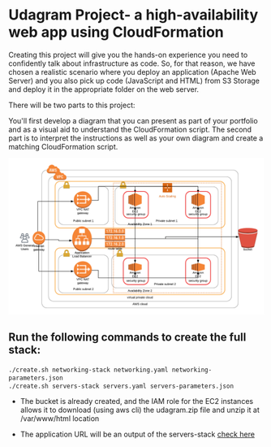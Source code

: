 # Udagram Project- a high-availability web app using CloudFormation

Creating this project will give you the hands-on experience you need to confidently talk about infrastructure as code. So, for that reason, we have chosen a realistic scenario where you deploy an application (Apache Web Server) and you also pick up code (JavaScript and HTML) from S3 Storage and deploy it in the appropriate folder on the web server.

There will be two parts to this project:

You'll first develop a diagram that you can present as part of your portfolio and as a visual aid to understand the CloudFormation script.
The second part is to interpret the instructions as well as your own diagram and create a matching CloudFormation script.


![](https://raw.githubusercontent.com/yash-me/Udagram-Project-AWS/master/UdagramProject.png)


## Run the following commands to create the full stack:

```
./create.sh networking-stack networking.yaml networking-parameters.json  
./create.sh servers-stack servers.yaml servers-parameters.json  
```

* The bucket is already created, and the IAM role for the EC2 instances allows it to download (using aws cli) the udagram.zip file and unzip it at /var/www/html location 

* The application URL will be an output of the servers-stack [check here](http://serve-webap-1az0kpn17l8kg-1893821710.us-west-2.elb.amazonaws.com/index.html)



